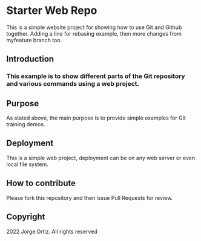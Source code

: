 # Starter Web Repo

This is a simple website project for showing how to use Git and Github together. Adding a line for rebasing example, then more changes from myfeature branch too.

## Introduction

### This example is to show different parts of the Git repository and various commands using a web project.

## Purpose

As stated above, the main purpose is to provide simple examples for Git training demos.

## Deployment

This is a simple web project, deployment can be on any web server or even local file system.

## How to contribute

Please fork this repository and then issue Pull Requests for review.

## Copyright

2022 Jorge.Ortiz. All rights reserved